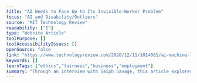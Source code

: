 ```yaml
---
title: "AI Needs to Face Up to Its Invisible-Worker Problem"
focus: "AI and Disability/Outliers"
source: "MIT Technology Review"
readability: ["I"]
type: "Website Article"
toolPurpose: []
toolAccessibilityIssues: []
openSource: false
link: "https://www.technologyreview.com/2020/12/11/1014081/ai-machine-learning-crowd-gig-worker-problem-amazon-mechanical-turk/"
keywords: []
learnTags: ["ethics","fairness","business","employment"]
summary: "Through an interview with Saiph Savage, this article explores how machine-learning models are trained by exploited, low-paid online gig workers. "
---
```


